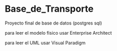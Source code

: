 # Base_de_Transporte
Proyecto final de base de datos (postgres sql)

para  leer el modelo fisico usar Enterprise Architect

para leer el UML usar Visual Paradigm
